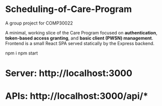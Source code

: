 # Scheduling-of-Care-Program
A group project for COMP30022

A minimal, working slice of the Care Program focused on **authentication**, **token-based access granting**, and **basic client (PWSN) management**.  
Frontend is a small React SPA served statically by the Express backend.

npm i
npm start
# Server: http://localhost:3000
# APIs:   http://localhost:3000/api/*
